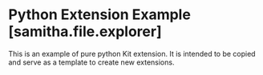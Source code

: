 # Python Extension Example [samitha.file.explorer]

This is an example of pure python Kit extension. It is intended to be copied and serve as a template to create new extensions.

